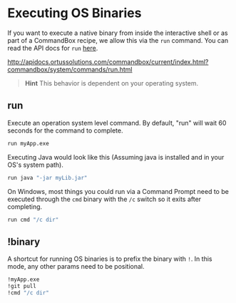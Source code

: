 # Executing OS Binaries

If you want to execute a native binary from inside the interactive shell or as part of a CommandBox recipe, we allow this via the `run` command.    You can read the API docs for `run` [here](http://apidocs.ortussolutions.com/commandbox/current/index.html?commandbox/system/commands/run.html).

http://apidocs.ortussolutions.com/commandbox/current/index.html?commandbox/system/commands/run.html

> **Hint** This behavior is dependent on your operating system.

## run

Execute an operation system level command. By default, "run" will wait 60 seconds for the command to complete.

```bash
run myApp.exe
```

Executing Java would look like this (Assuming java is installed and in your OS's system path).
```bash
run java "-jar myLib.jar"
```

On Windows, most things you could run via a Command Prompt need to be executed through the `cmd` binary with the `/c` switch so it exits after completing.  

```bash
run cmd "/c dir"
```

## !binary

A shortcut for running OS binaries is to prefix the binary with `!`. In this mode, any other params need to be positional.

```bash
!myApp.exe
!git pull
!cmd "/c dir"
```